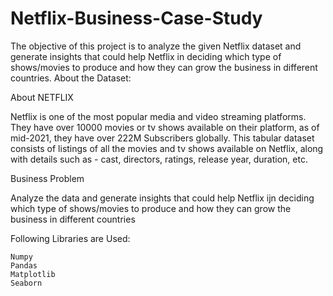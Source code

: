 # Netflix-Business-Case-Study

The objective of this project is to analyze the given Netflix dataset and generate insights that could help Netflix in deciding which type of shows/movies to produce and how they can grow the business in different countries.
About the Dataset:

About NETFLIX

Netflix is one of the most popular media and video streaming platforms. They have over 10000 movies or tv shows available on their platform, as of mid-2021, they have over 222M Subscribers globally. This tabular dataset consists of listings of all the movies and tv shows available on Netflix, along with details such as - cast, directors, ratings, release year, duration, etc.

Business Problem

Analyze the data and generate insights that could help Netflix ijn deciding which type of shows/movies to produce and how they can grow the business in different countries

Following Libraries are Used:

    Numpy
    Pandas
    Matplotlib
    Seaborn
